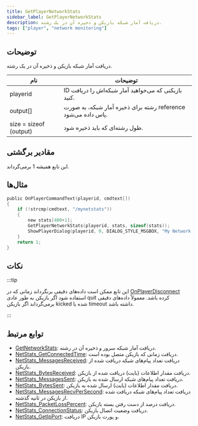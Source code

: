 ```yaml
---
title: GetPlayerNetworkStats
sidebar_label: GetPlayerNetworkStats
description: دریافت آمار شبکه بازیکن و ذخیره آن در یک رشته.
tags: ["player", "network monitoring"]
---
```


## توضیحات

دریافت آمار شبکه بازیکن و ذخیره آن در یک رشته.

| نام                   | توضیحات                                                   |
| ---------------------- | ------------------------------------------------------------- |
| playerid               | ID بازیکنی که می‌خواهید آمار شبکه‌اش را دریافت کنید.     |
| output[]               | رشته برای ذخیره آمار شبکه، به صورت reference پاس داده می‌شود. |
| size = sizeof (output) | طول رشته‌ای که باید ذخیره شود.               |

## مقادیر برگشتی

این تابع همیشه 1 برمی‌گرداند.

## مثال‌ها

```c
public OnPlayerCommandText(playerid, cmdtext[])
{
    if (!strcmp(cmdtext, "/mynetstats"))
    {
        new stats[400+1];
        GetPlayerNetworkStats(playerid, stats, sizeof(stats));
        ShowPlayerDialog(playerid, 0, DIALOG_STYLE_MSGBOX, "My Network Stats", stats, "Okay", "");
    }
    return 1;
}
```

## نکات

:::tip

این تابع ممکن است داده‌های دقیقی برنگرداند زمانی که در [OnPlayerDisconnect](OnPlayerDisconnect) استفاده شود اگر بازیکن به طور عادی quit کرده باشد. معمولاً داده‌های دقیقی برمی‌گرداند اگر بازیکن kicked شده یا timeout داشته باشد.

:::

## توابع مرتبط

- [GetNetworkStats](GetNetworkStats): دریافت آمار شبکه سرور و ذخیره آن در رشته.
- [NetStats_GetConnectedTime](NetStats_GetConnectedTime): دریافت زمانی که بازیکن متصل بوده است.
- [NetStats_MessagesReceived](NetStats_MessagesReceived): دریافت تعداد پیام‌های شبکه دریافت شده از بازیکن.
- [NetStats_BytesReceived](NetStats_BytesReceived): دریافت مقدار اطلاعات (بایت) دریافت شده از بازیکن.
- [NetStats_MessagesSent](NetStats_MessagesSent): دریافت تعداد پیام‌های شبکه ارسال شده به بازیکن.
- [NetStats_BytesSent](NetStats_BytesSent): دریافت مقدار اطلاعات (بایت) ارسال شده به بازیکن.
- [NetStats_MessagesRecvPerSecond](NetStats_MessagesRecvPerSecond): دریافت تعداد پیام‌های شبکه دریافت شده از بازیکن در ثانیه گذشته.
- [NetStats_PacketLossPercent](NetStats_PacketLossPercent): دریافت درصد از دست رفتن بسته بازیکن.
- [NetStats_ConnectionStatus](NetStats_ConnectionStatus): دریافت وضعیت اتصال بازیکن.
- [NetStats_GetIpPort](NetStats_GetIpPort): دریافت IP و پورت بازیکن.